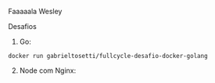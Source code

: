 Faaaaala Wesley

Desafios

1) Go:
```
docker run gabrieltosetti/fullcycle-desafio-docker-golang
```

2) Node com Nginx:

